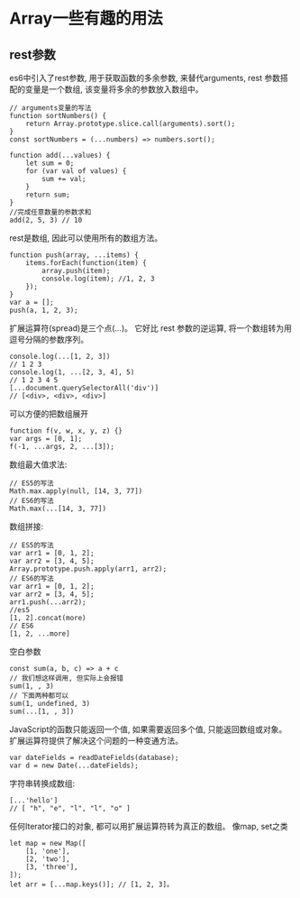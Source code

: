 # Array一些有趣的用法

## rest参数

es6中引入了rest参数, 用于获取函数的多余参数, 来替代arguments, rest 参数搭配的变量是一个数组, 该变量将多余的参数放入数组中。 

    // arguments变量的写法
    function sortNumbers() {
        return Array.prototype.slice.call(arguments).sort(); 
    }
    const sortNumbers = (...numbers) => numbers.sort(); 

    function add(...values) {
        let sum = 0; 
        for (var val of values) {
            sum += val; 
        }
        return sum; 
    }
    //完成任意数量的参数求和
    add(2, 5, 3) // 10

rest是数组, 因此可以使用所有的数组方法。 

    function push(array, ...items) {
        items.forEach(function(item) {
            array.push(item); 
            console.log(item); //1, 2, 3
        }); 
    }
    var a = []; 
    push(a, 1, 2, 3); 

扩展运算符(spread)是三个点(...)。 它好比 rest 参数的逆运算, 将一个数组转为用逗号分隔的参数序列。 

    console.log(...[1, 2, 3])
    // 1 2 3
    console.log(1, ...[2, 3, 4], 5)
    // 1 2 3 4 5
    [...document.querySelectorAll('div')]
    // [<div>, <div>, <div>]

可以方便的把数组展开

    function f(v, w, x, y, z) {}
    var args = [0, 1]; 
    f(-1, ...args, 2, ...[3]); 

数组最大值求法: 

    // ES5的写法
    Math.max.apply(null, [14, 3, 77])
    // ES6的写法
    Math.max(...[14, 3, 77])

数组拼接: 

    // ES5的写法
    var arr1 = [0, 1, 2]; 
    var arr2 = [3, 4, 5]; 
    Array.prototype.push.apply(arr1, arr2); 
    // ES6的写法
    var arr1 = [0, 1, 2]; 
    var arr2 = [3, 4, 5]; 
    arr1.push(...arr2); 
    //es5
    [1, 2].concat(more)
    // ES6
    [1, 2, ...more]

空白参数

    const sum(a, b, c) => a + c
    // 我们想这样调用, 但实际上会报错
    sum(1, , 3)
    // 下面两种都可以
    sum(1, undefined, 3)
    sum(...[1, , 3])

JavaScript的函数只能返回一个值, 如果需要返回多个值, 只能返回数组或对象。 扩展运算符提供了解决这个问题的一种变通方法。 

    var dateFields = readDateFields(database); 
    var d = new Date(...dateFields); 

字符串转换成数组: 

    [...'hello']
    // [ "h", "e", "l", "l", "o" ]

任何Iterator接口的对象, 都可以用扩展运算符转为真正的数组。 像map, set之类

    let map = new Map([
        [1, 'one'], 
        [2, 'two'], 
        [3, 'three'], 
    ]); 
    let arr = [...map.keys()]; // [1, 2, 3]。 

